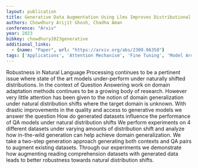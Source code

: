 ```yaml
---
layout: publication
title: Generative Data Augmentation Using Llms Improves Distributional Robustness In Question Answering
authors: Chowdhury Arijit Ghosh, Chadha Aman
conference: "Arxiv"
year: 2023
bibkey: chowdhury2023generative
additional_links:
  - {name: "Paper", url: "https://arxiv.org/abs/2309.06358"}
tags: ['Applications', 'Attention Mechanism', 'Fine Tuning', 'Model Architecture', 'Security']
---
```

Robustness in Natural Language Processing continues to be a pertinent issue where state of the art models under-perform under naturally shifted distributions. In the context of Question Answering work on domain adaptation methods continues to be a growing body of research. However very little attention has been given to the notion of domain generalization under natural distribution shifts where the target domain is unknown. With drastic improvements in the quality and access to generative models we answer the question How do generated datasets influence the performance of QA models under natural distribution shifts We perform experiments on 4 different datasets under varying amounts of distribution shift and analyze how in-the-wild generation can help achieve domain generalization. We take a two-step generation approach generating both contexts and QA pairs to augment existing datasets. Through our experiments we demonstrate how augmenting reading comprehension datasets with generated data leads to better robustness towards natural distribution shifts.
